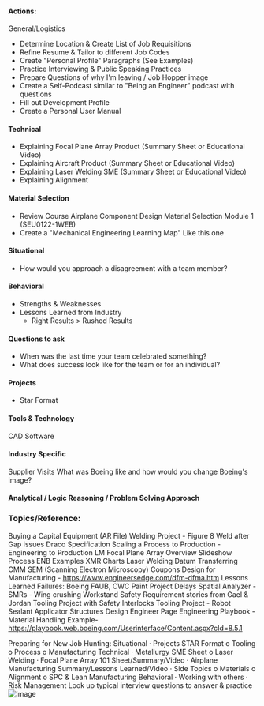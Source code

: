 #### Actions: 
General/Logistics
-  Determine Location & Create List of Job Requisitions
-  Refine Resume & Tailor to different Job Codes
-  Create "Personal Profile" Paragraphs (See Examples)
-  Practice Interviewing & Public Speaking Practices
-  Prepare Questions of why I'm leaving / Job Hopper image
-  Create a Self-Podcast similar to "Being an Engineer" podcast with questions
-  Fill out Development Profile
-  Create a Personal User Manual


#### Technical 
-  Explaining Focal Plane Array Product (Summary Sheet or Educational Video)
-  Explaining Aircraft Product (Summary Sheet or Educational Video)
-  Explaining Laser Welding SME (Summary Sheet or Educational Video)
-  Explaining Alignment 
#### Material Selection
-  Review Course Airplane Component Design Material Selection Module 1 (SEU0122-1WEB)
-  Create a "Mechanical Engineering Learning Map" Like this one


#### Situational
-  How would you approach a disagreement with a team member?
 
 

#### Behavioral  
-  Strengths & Weaknesses 
-  Lessons Learned from Industry
	-  Right Results > Rushed Results 


#### Questions to ask  
-  When was the last time your team celebrated something?
-  What does success look like for the team or for an individual?

#### Projects 
-  Star Format
 
 


#### Tools & Technology
CAD Software
 
 

#### Industry Specific
Supplier Visits 
What was Boeing like and how would you change Boeing's image?
 

#### Analytical / Logic Reasoning / Problem Solving Approach


### Topics/Reference: 
Buying a Capital Equipment (AR File)
Welding Project - Figure 8 Weld after Gap issues
Draco Specification 
Scaling a Process to Production - Engineering to Production
LM Focal Plane Array Overview Slideshow
Process ENB Examples
XMR Charts 
Laser Welding
Datum Transferring 
CMM
SEM (Scanning Electron Microscopy) 
Coupons 
Design for Manufacturing - https://www.engineersedge.com/dfm-dfma.htm 
Lessons Learned Failures: Boeing FAUB, CWC Paint Project Delays
Spatial Analyzer - SMRs - 
Wing crushing Workstand
Safety Requirement stories from Gael & Jordan
Tooling Project with Safety Interlocks
Tooling Project - Robot Sealant Applicator
Structures Design Engineer Page
Engineering Playbook - Material Handling Example- https://playbook.web.boeing.com/Userinterface/Content.aspx?cId=8.5.1

Preparing for New Job Hunting: 
Situational 
	· Projects STAR Format
			o Tooling
			o Process
			o Manufacturing
Technical
	· Metallurgy SME Sheet
			o Laser Welding
	· Focal Plane Array 101 Sheet/Summary/Video
	· Airplane Manufacturing Summary/Lessons Learned/Video
	· Side Topics
			o Materials
			o Alignment
			o SPC & Lean Manufacturing
Behavioral 
	· Working with others
	· Risk Management
Look up typical interview questions to answer & practice![image](https://github.com/user-attachments/assets/29188119-2240-4be1-a767-788559bd35ab)
